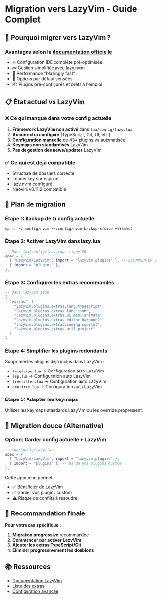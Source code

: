 # Migration vers LazyVim - Guide Complet

## 🎯 Pourquoi migrer vers LazyVim ?

### Avantages selon la [documentation officielle](https://www.lazyvim.org/)
- 🔥 Configuration IDE complète pré-optimisée
- 💤 Gestion simplifiée avec lazy.nvim
- 🚀 Performance "blazingly fast"
- 🧹 Options par défaut sensées
- 📦 Plugins pré-configurés et prêts à l'emploi

## 📋 État actuel vs LazyVim

### ❌ Ce qui manque dans votre config actuelle
1. **Framework LazyVim non activé** dans `lua/config/lazy.lua`
2. **Aucun extra configuré** (TypeScript, Git, UI, etc.)
3. **Configuration manuelle** de 43+ plugins vs automatisée
4. **Keymaps non standardisés** LazyVim
5. **Pas de gestion des news/updates** LazyVim

### ✅ Ce qui est déjà compatible
- Structure de dossiers correcte
- Leader key sur espace
- lazy.nvim configuré
- Neovim v0.11.2 compatible

## 🚀 Plan de migration

### Étape 1: Backup de la config actuelle
```bash
cp -r ~/.config/nvim ~/.config/nvim-backup-$(date +%Y%m%d)
```

### Étape 2: Activer LazyVim dans lazy.lua
```lua
-- Dans lua/config/lazy.lua, ligne 26
spec = {
  { "LazyVim/LazyVim", import = "lazyvim.plugins" }, -- DÉCOMMENTER !
  { import = "plugins" },
},
```

### Étape 3: Configurer les extras recommandés
```lua
-- Dans lazyvim.json
{
  "extras": [
    "lazyvim.plugins.extras.lang.typescript",
    "lazyvim.plugins.extras.lang.json",
    "lazyvim.plugins.extras.ui.mini-animate",
    "lazyvim.plugins.extras.editor.harpoon2",
    "lazyvim.plugins.extras.coding.copilot",
    "lazyvim.plugins.extras.util.project"
  ]
}
```

### Étape 4: Simplifier les plugins redondants
Supprimer les plugins déjà inclus dans LazyVim :
- `telescope.lua` → Configuration auto LazyVim
- `lsp.lua` → Configuration auto LazyVim  
- `treesitter.lua` → Configuration auto LazyVim
- `neo-tree.lua` → Configuration auto LazyVim

### Étape 5: Adapter les keymaps
Utiliser les keymaps standards LazyVim ou les override proprement.

## 🔄 Migration douce (Alternative)

### Option: Garder config actuelle + LazyVim
```lua
-- lua/config/lazy.lua
spec = {
  { "LazyVim/LazyVim", import = "lazyvim.plugins" },
  { import = "plugins" }, -- Garde vos plugins custom
},
```

Cette approche permet :
- ✅ Bénéficier de LazyVim
- ✅ Garder vos plugins custom
- ⚠️ Risque de conflits à résoudre

## 🎯 Recommandation finale

**Pour votre cas spécifique :**
1. **Migration progressive** recommandée
2. **Commencer par activer LazyVim**
3. **Ajouter les extras TypeScript/Git**
4. **Éliminer progressivement les doublons**

## 📚 Ressources
- [Documentation LazyVim](https://www.lazyvim.org/)
- [Liste des extras](https://www.lazyvim.org/extras)
- [Configuration avancée](https://www.lazyvim.org/configuration) 